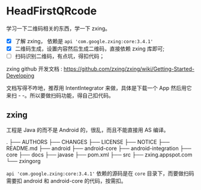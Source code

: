 # HeadFirstQRcode

学习一下二维码相关的东西，学一下 zxing。

- [x] 了解 zxing， 依赖是 `api 'com.google.zxing:core:3.4.1'`
- [x] 二维码生成，设置内容然后生成二维码，直接依赖 zxing 库即可;
- [ ] 扫码识别二维码，有点坑，得扣代码；

zxing github 开发文档 : https://github.com/zxing/zxing/wiki/Getting-Started-Developing

文档写得不咋地，推荐用 IntentIntegrator 来做，具体是下载一个 App 然后用它来扫 - -。所以要做扫码功能，得自己扣代码。


## zxing

工程是 Java 的而不是 Android 的，很乱，而且不能直接用 AS 编译。

.
├── AUTHORS
├── CHANGES
├── LICENSE
├── NOTICE
├── README.md
├── android
├── android-core
├── android-integration
├── core
├── docs
├── javase
├── pom.xml
├── src
├── zxing.appspot.com
└── zxingorg


`api 'com.google.zxing:core:3.4.1'` 依赖的源码是在 `core` 目录下，而要做扫码需要扣 android 和 android-core 的代码，按需扣。